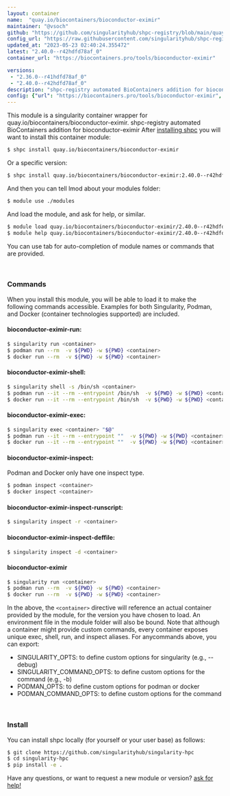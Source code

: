 ```yaml
---
layout: container
name:  "quay.io/biocontainers/bioconductor-eximir"
maintainer: "@vsoch"
github: "https://github.com/singularityhub/shpc-registry/blob/main/quay.io/biocontainers/bioconductor-eximir/container.yaml"
config_url: "https://raw.githubusercontent.com/singularityhub/shpc-registry/main/quay.io/biocontainers/bioconductor-eximir/container.yaml"
updated_at: "2023-05-23 02:40:24.355472"
latest: "2.40.0--r42hdfd78af_0"
container_url: "https://biocontainers.pro/tools/bioconductor-eximir"

versions:
 - "2.36.0--r41hdfd78af_0"
 - "2.40.0--r42hdfd78af_0"
description: "shpc-registry automated BioContainers addition for bioconductor-eximir"
config: {"url": "https://biocontainers.pro/tools/bioconductor-eximir", "maintainer": "@vsoch", "description": "shpc-registry automated BioContainers addition for bioconductor-eximir", "latest": {"2.40.0--r42hdfd78af_0": "sha256:f0e41171f4dceb2550055552eae6e83a1209e621ba2075d1c2f9a0d7eea0d2e7"}, "tags": {"2.36.0--r41hdfd78af_0": "sha256:545c9e82cf70919e1723a0514f17121b7b7521e9bb63d7b98a3f6d3402f21536", "2.40.0--r42hdfd78af_0": "sha256:f0e41171f4dceb2550055552eae6e83a1209e621ba2075d1c2f9a0d7eea0d2e7"}, "docker": "quay.io/biocontainers/bioconductor-eximir"}
---
```


This module is a singularity container wrapper for quay.io/biocontainers/bioconductor-eximir.
shpc-registry automated BioContainers addition for bioconductor-eximir
After [installing shpc](#install) you will want to install this container module:


```bash
$ shpc install quay.io/biocontainers/bioconductor-eximir
```

Or a specific version:

```bash
$ shpc install quay.io/biocontainers/bioconductor-eximir:2.40.0--r42hdfd78af_0
```

And then you can tell lmod about your modules folder:

```bash
$ module use ./modules
```

And load the module, and ask for help, or similar.

```bash
$ module load quay.io/biocontainers/bioconductor-eximir/2.40.0--r42hdfd78af_0
$ module help quay.io/biocontainers/bioconductor-eximir/2.40.0--r42hdfd78af_0
```

You can use tab for auto-completion of module names or commands that are provided.

<br>

### Commands

When you install this module, you will be able to load it to make the following commands accessible.
Examples for both Singularity, Podman, and Docker (container technologies supported) are included.

#### bioconductor-eximir-run:

```bash
$ singularity run <container>
$ podman run --rm  -v ${PWD} -w ${PWD} <container>
$ docker run --rm  -v ${PWD} -w ${PWD} <container>
```

#### bioconductor-eximir-shell:

```bash
$ singularity shell -s /bin/sh <container>
$ podman run --it --rm --entrypoint /bin/sh  -v ${PWD} -w ${PWD} <container>
$ docker run --it --rm --entrypoint /bin/sh  -v ${PWD} -w ${PWD} <container>
```

#### bioconductor-eximir-exec:

```bash
$ singularity exec <container> "$@"
$ podman run --it --rm --entrypoint ""  -v ${PWD} -w ${PWD} <container> "$@"
$ docker run --it --rm --entrypoint ""  -v ${PWD} -w ${PWD} <container> "$@"
```

#### bioconductor-eximir-inspect:

Podman and Docker only have one inspect type.

```bash
$ podman inspect <container>
$ docker inspect <container>
```

#### bioconductor-eximir-inspect-runscript:

```bash
$ singularity inspect -r <container>
```

#### bioconductor-eximir-inspect-deffile:

```bash
$ singularity inspect -d <container>
```



#### bioconductor-eximir

```bash
$ singularity run <container>
$ podman run --rm  -v ${PWD} -w ${PWD} <container>
$ docker run --rm  -v ${PWD} -w ${PWD} <container>
```


In the above, the `<container>` directive will reference an actual container provided
by the module, for the version you have chosen to load. An environment file in the
module folder will also be bound. Note that although a container
might provide custom commands, every container exposes unique exec, shell, run, and
inspect aliases. For anycommands above, you can export:

 - SINGULARITY_OPTS: to define custom options for singularity (e.g., --debug)
 - SINGULARITY_COMMAND_OPTS: to define custom options for the command (e.g., -b)
 - PODMAN_OPTS: to define custom options for podman or docker
 - PODMAN_COMMAND_OPTS: to define custom options for the command

<br>

### Install

You can install shpc locally (for yourself or your user base) as follows:

```bash
$ git clone https://github.com/singularityhub/singularity-hpc
$ cd singularity-hpc
$ pip install -e .
```

Have any questions, or want to request a new module or version? [ask for help!](https://github.com/singularityhub/singularity-hpc/issues)